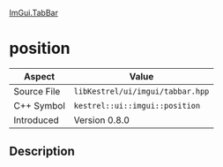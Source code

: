 [ImGui.TabBar](index)
# position
| Aspect | Value |
| --- | --- |
| Source File | `libKestrel/ui/imgui/tabbar.hpp` |
| C++ Symbol | `kestrel::ui::imgui::position` |
| Introduced | Version 0.8.0 |
## Description

